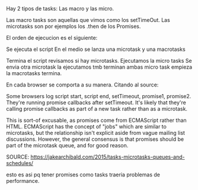 Hay 2 tipos de tasks: Las macro y las micro.

Las macro tasks son aquellas que vimos como los setTimeOut. Las microtasks son por ejemplos los .then de los Promises.

El orden de ejecucion es el siguiente:

Se ejecuta el script
En el medio se lanza una microtask y una macrotasks

Termina el script
revisamos si hay microtasks.
Ejecutamos la micro tasks
Se envia otra microtask
la ejecutamos tmb
terminan ambas micro task
empieza la macrotasks
termina.

En cada browser se comporta a su manera. Citando al source:

Some browsers log script start, script end, setTimeout, promise1, promise2. They're running promise callbacks after setTimeout. It's likely that they're calling promise callbacks as part of a new task rather than as a microtask.

This is sort-of excusable, as promises come from ECMAScript rather than HTML. ECMAScript has the concept of "jobs" which are similar to microtasks, but the relationship isn't explicit aside from vague mailing list discussions. However, the general consensus is that promises should be part of the microtask queue, and for good reason.

SOURCE: https://jakearchibald.com/2015/tasks-microtasks-queues-and-schedules/

esto es asi pq tener promises como tasks traeria problemas de performance.



